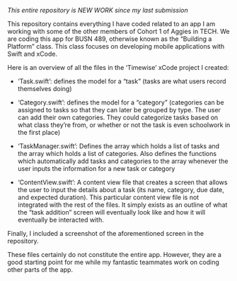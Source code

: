 *This entire repository is NEW WORK since my last submission*

This repository contains everything I have coded related to an app I am working with some of the other members of Cohort 1 of Aggies in TECH. We are coding this app for BUSN 489, otherwise known as the “Building a Platform” class. This class focuses on developing mobile applications with Swift and xCode.

Here is an overview of all the files in the ‘Timewise’ xCode project I created:

- ‘Task.swift’: defines the model for a “task” (tasks are what users record themselves doing)
  
- ‘Category.swift’: defines the model for a “category” (categories can be assigned to tasks so that they can later be grouped by type. The user can add their own categories. They could categorize tasks based on what class they’re from, or whether or not the task is even schoolwork in the first place)
  
- ‘TaskManager.swift’: Defines the array which holds a list of tasks and the array which holds a list of categories. Also defines the functions which automatically add tasks and categories to the array whenever the user inputs the information for a new task or category
  
- ‘ContentView.swift’: A content view file that creates a screen that allows the user to input the details about a task (its name, category, due date, and expected duration). This particular content view file is not integrated with the rest of the files. It simply exists as an outline of what the “task addition” screen will eventually look like and how it will eventually be interacted with. 

Finally, I included a screenshot of the aforementioned screen in the repository.

These files certainly do not constitute the entire app. However, they are a good starting point for me while my fantastic teammates work on coding other parts of the app. 
